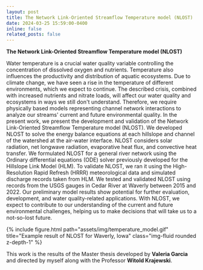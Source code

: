 ```yaml
---
layout: post
title: The Network Link-Oriented Streamflow Temperature model (NLOST)
date: 2024-03-25 15:59:00-0400
inline: false
related_posts: false
---
```


**The Network Link-Oriented Streamflow Temperature model (NLOST)**

Water temperature is a crucial water quality variable controlling the concentration of dissolved oxygen and nutrients. Temperature also influences the productivity and distribution of aquatic ecosystems. Due to climate change, we have seen a rise in the temperature of different environments, which we expect to continue. The described crisis, combined with increased nutrients and nitrate loads, will affect our water quality and ecosystems in ways we still don't understand. Therefore, we require physically based models representing channel network interactions to analyze our streams' current and future environmental quality. In the present work, we present the development and validation of the Network Link-Oriented Streamflow Temperature model (NLOST). We developed NLOST to solve the energy balance equations at each hillslope and channel of the watershed at the air-water interface. NLOST considers solar radiation, net longwave radiation, evaporative heat flux, and convective heat transfer. We formulated NLOST for a general river network using the Ordinary differential equations (ODE) solver previously developed for the Hillslope Link Model (HLM). To validate NLOST, we ran it using the High-Resolution Rapid Refresh (HRRR) meteorological data and simulated discharge records taken from HLM. We tested and validated NLOST using records from the USGS gauges in Cedar River at Waverly between 2015 and 2022. Our preliminary model results show potential for further evaluation, development, and water quality-related applications. With NLOST, we expect to contribute to our understanding of the current and future environmental challenges, helping us to make decisions that will take us to a not-so-lost future.  

{% include figure.html path="assets/img/temperature_model.gif" title="Example result of NLOST for Waverly, Iowa" class="img-fluid rounded z-depth-1" %}

This work is the results of the Master thesis developed by **Valeria Garcia** and directed by myself along with the Professor **Witold Krajewski**.

